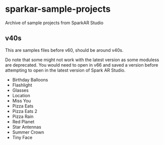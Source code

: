 # sparkar-sample-projects
Archive of sample projects from SparkAR Studio

## v40s
This are samples files before v60, should be around v40s.

Do note that some might not work with the latest version as some moduless are deprecated. 
You would need to open in v66 and saved a version before attempting to open in the latest version of Spark AR Studio.

- Birthday Balloons
- Flashlight
- Glasses
- Location
- Miss You
- Pizza Eats
- Pizza Eats 2
- Pizza Rain
- Red Planet
- Star Antennas
- Summer Crown
- Tiny Face

